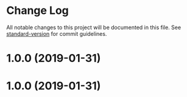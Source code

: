 # Change Log

All notable changes to this project will be documented in this file. See [standard-version](https://github.com/conventional-changelog/standard-version) for commit guidelines.

<a name="1.0.0"></a>
# 1.0.0 (2019-01-31)



<a name="1.0.0"></a>
# 1.0.0 (2019-01-31)
